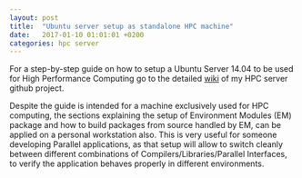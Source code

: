 ```yaml
---
layout: post
title:  "Ubuntu server setup as standalone HPC machine"
date:   2017-01-10 01:01:01 +0200
categories: hpc server
---
```



For a step-by-step guide on how to setup a Ubuntu Server 14.04 to be used for High Performance Computing go to the detailed [wiki](https://github.com/arielzn/modules_hpc_server/wiki) of my HPC server github project.

Despite the guide is intended for a machine exclusively used for HPC computing, the sections explaining the setup of Environment Modules (EM) package and how to build packages from source handled by EM, can be applied on a personal workstation also. This is very useful for someone developing Parallel applications, as that setup will allow to switch cleanly between different combinations of Compilers/Libraries/Parallel Interfaces, to verify the application behaves properly in different environments.


